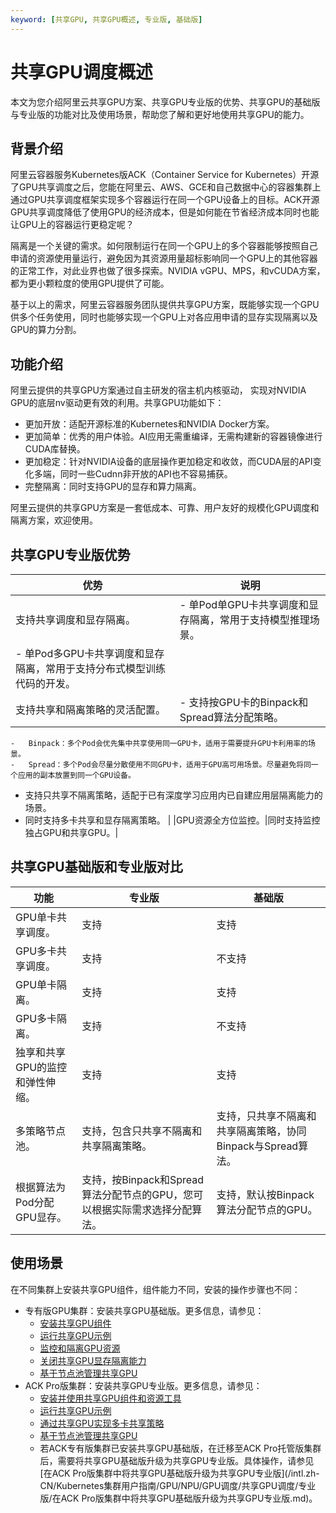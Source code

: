 ```yaml
---
keyword: [共享GPU, 共享GPU概述, 专业版, 基础版]
---
```


# 共享GPU调度概述

本文为您介绍阿里云共享GPU方案、共享GPU专业版的优势、共享GPU的基础版与专业版的功能对比及使用场景，帮助您了解和更好地使用共享GPU的能力。

## 背景介绍

阿里云容器服务Kubernetes版ACK（Container Service for Kubernetes）开源了GPU共享调度之后，您能在阿里云、AWS、GCE和自己数据中心的容器集群上通过GPU共享调度框架实现多个容器运行在同一个GPU设备上的目标。ACK开源GPU共享调度降低了使用GPU的经济成本，但是如何能在节省经济成本同时也能让GPU上的容器运行更稳定呢？

隔离是一个关键的需求。如何限制运行在同一个GPU上的多个容器能够按照自己申请的资源使用量运行，避免因为其资源用量超标影响同一个GPU上的其他容器的正常工作，对此业界也做了很多探索。NVIDIA vGPU、MPS，和vCUDA方案，都为更小颗粒度的使用GPU提供了可能。

基于以上的需求，阿里云容器服务团队提供共享GPU方案，既能够实现一个GPU供多个任务使用，同时也能够实现一个GPU上对各应用申请的显存实现隔离以及GPU的算力分割。

## 功能介绍

阿里云提供的共享GPU方案通过自主研发的宿主机内核驱动， 实现对NVIDIA GPU的底层nv驱动更有效的利用。共享GPU功能如下：

-   更加开放：适配开源标准的Kubernetes和NVIDIA Docker方案。
-   更加简单：优秀的用户体验。AI应用无需重编译，无需构建新的容器镜像进行CUDA库替换。
-   更加稳定：针对NVIDIA设备的底层操作更加稳定和收敛，而CUDA层的API变化多端，同时一些Cudnn非开放的API也不容易捕获。
-   完整隔离：同时支持GPU的显存和算力隔离。

阿里云提供的共享GPU方案是一套低成本、可靠、用户友好的规模化GPU调度和隔离方案，欢迎使用。

## 共享GPU专业版优势

|优势|说明|
|--|--|
|支持共享调度和显存隔离。|-   单Pod单GPU卡共享调度和显存隔离，常用于支持模型推理场景。
-   单Pod多GPU卡共享调度和显存隔离，常用于支持分布式模型训练代码的开发。 |
|支持共享和隔离策略的灵活配置。|-   支持按GPU卡的Binpack和Spread算法分配策略。
    -   Binpack：多个Pod会优先集中共享使用同一GPU卡，适用于需要提升GPU卡利用率的场景。
    -   Spread：多个Pod会尽量分散使用不同GPU卡，适用于GPU高可用场景。尽量避免将同一个应用的副本放置到同一个GPU设备。
-   支持只共享不隔离策略，适配于已有深度学习应用内已自建应用层隔离能力的场景。
-   同时支持多卡共享和显存隔离策略。 |
|GPU资源全方位监控。|同时支持监控独占GPU和共享GPU。|

## 共享GPU基础版和专业版对比

|功能|专业版|基础版|
|--|---|---|
|GPU单卡共享调度。|支持|支持|
|GPU多卡共享调度。|支持|不支持|
|GPU单卡隔离。|支持|支持|
|GPU多卡隔离。|支持|不支持|
|独享和共享GPU的监控和弹性伸缩。|支持|支持|
|多策略节点池。|支持，包含只共享不隔离和共享隔离策略。|支持，只共享不隔离和共享隔离策略，协同Binpack与Spread算法。|
|根据算法为Pod分配GPU显存。|支持，按Binpack和Spread算法分配节点的GPU，您可以根据实际需求选择分配算法。|支持，默认按Binpack算法分配节点的GPU。|

## 使用场景

在不同集群上安装共享GPU组件，组件能力不同，安装的操作步骤也不同：

-   专有版GPU集群：安装共享GPU基础版。更多信息，请参见：
    -   [安装共享GPU组件](/intl.zh-CN/Kubernetes集群用户指南/GPU/NPU/GPU调度/共享GPU调度/基础版/安装共享GPU组件.md)
    -   [运行共享GPU示例](/intl.zh-CN/Kubernetes集群用户指南/GPU/NPU/GPU调度/共享GPU调度/基础版/运行共享GPU示例.md)
    -   [监控和隔离GPU资源](/intl.zh-CN/Kubernetes集群用户指南/GPU/NPU/GPU调度/共享GPU调度/基础版/监控和隔离GPU资源.md)
    -   [关闭共享GPU显存隔离能力](/intl.zh-CN/Kubernetes集群用户指南/GPU/NPU/GPU调度/共享GPU调度/基础版/关闭共享GPU显存隔离能力.md)
    -   [基于节点池管理共享GPU](/intl.zh-CN/Kubernetes集群用户指南/GPU/NPU/GPU调度/共享GPU调度/基础版/基于节点池管理共享GPU.md)
-   ACK Pro版集群：安装共享GPU专业版。更多信息，请参见：
    -   [安装并使用共享GPU组件和资源工具](/intl.zh-CN/Kubernetes集群用户指南/GPU/NPU/GPU调度/共享GPU调度/专业版/安装并使用共享GPU组件和资源工具.md)
    -   [运行共享GPU示例](/intl.zh-CN/Kubernetes集群用户指南/GPU/NPU/GPU调度/共享GPU调度/专业版/运行共享GPU示例.md)
    -   [通过共享GPU实现多卡共享策略](/intl.zh-CN/Kubernetes集群用户指南/GPU/NPU/GPU调度/共享GPU调度/专业版/通过共享GPU实现多卡共享策略.md)
    -   [基于节点池管理共享GPU](/intl.zh-CN/Kubernetes集群用户指南/GPU/NPU/GPU调度/共享GPU调度/专业版/基于节点池管理共享GPU.md)
    -   若ACK专有版集群已安装共享GPU基础版，在迁移至ACK Pro托管版集群后，需要将共享GPU基础版升级为共享GPU专业版。具体操作，请参见[在ACK Pro版集群中将共享GPU基础版升级为共享GPU专业版](/intl.zh-CN/Kubernetes集群用户指南/GPU/NPU/GPU调度/共享GPU调度/专业版/在ACK Pro版集群中将共享GPU基础版升级为共享GPU专业版.md)。


